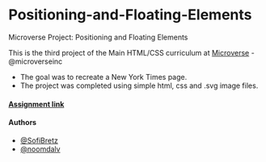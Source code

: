 # Positioning-and-Floating-Elements
Microverse Project: Positioning and Floating Elements

This is the third project of the Main HTML/CSS curriculum at [Microverse](https://www.microverse.org/) - @microverseinc
* The goal was to recreate a New York Times page.
* The project was completed using simple html, css and .svg image files. 

#### [Assignment link](https://www.theodinproject.com/courses/html5-and-css3/lessons/positioning-and-floating-elements)

#### Authors

* [@SofiBretz](https://github.com/SofiBretz)
* [@noomdalv](https://github.com/noomdalv/)
